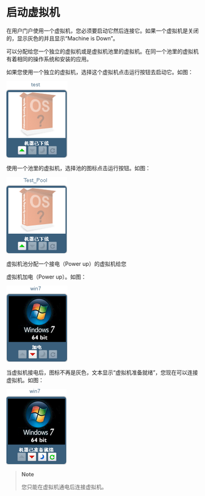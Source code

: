 # 启动虚拟机

在用户门户使用一个虚拟机，您必须要启动它然后连接它。如果一个虚拟机是关闭的，显示灰色的并且显示“Machine
is Down”。

可以分配给您一个独立的虚拟机或是虚拟机池里的虚拟机。在同一个池里的虚拟机有着相同的操作系统和安装的应用。

如果您使用一个独立的虚拟机，选择这个虚拟机点击运行按钮去启动它。如图：

![图1](../images/user-run-vm-1.png)

使用一个池里的虚拟机，选择池的图标点击运行按钮。如图：

![图2](../images/user-run-vm-2.png)

虚拟机池分配一个接电（Power up）的虚拟机给您

虚拟机加电（Power up）。如图：

![图3](../images/user-run-vm-3.png)

当虚拟机接电后，图标不再是灰色，文本显示“虚拟机准备就绪”，您现在可以连接虚拟机。如图：

![图4](../images/user-run-vm-4.png)

> **Note**
>
> 您只能在虚拟机通电后连接虚拟机。





